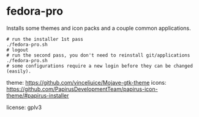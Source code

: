 # fedora-pro

Installs some themes and icon packs and a couple common applications.

```
# run the installer 1st pass
./fedora-pro.sh
# logout
# run the second pass, you don't need to reinstall git/applications
./fedora-pro.sh
# some configurations require a new login before they can be changed (easily).
```

theme: https://github.com/vinceliuice/Mojave-gtk-theme
icons: https://github.com/PapirusDevelopmentTeam/papirus-icon-theme/#papirus-installer

license: gplv3